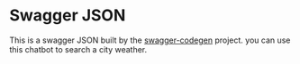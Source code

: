 # Swagger JSON
This is a swagger JSON built by the [swagger-codegen](https://github.com/swagger-api/swagger-codegen) project.
you can use this chatbot to search a city weather.
